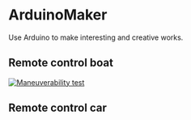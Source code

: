 # ArduinoMaker
Use Arduino to make interesting and creative works.
## Remote control boat
[![Maneuverability test](https://github.com/tailer954/ArduinoMaker/blob/master/Remote%20control%20boat/Production%20Result.jpg)](https://www.youtube.com/watch?v=XW1FaSDXHws&feature=youtu.be)
## Remote control car
